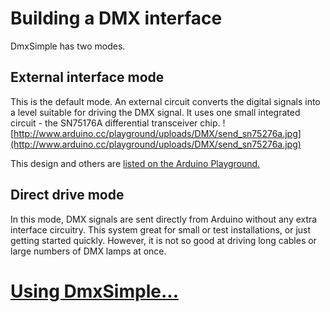 # Building a DMX interface #

DmxSimple has two modes.

## External interface mode ##

This is the default mode. An external circuit converts the digital signals into a level suitable for driving the DMX signal. It uses one small integrated circuit - the SN75176A differential transceiver chip.
![http://www.arduino.cc/playground/uploads/DMX/send_sn75276a.jpg](http://www.arduino.cc/playground/uploads/DMX/send_sn75276a.jpg)

This design and others are [listed on the Arduino Playground.](http://www.arduino.cc/playground/DMX/DMXShield)

## Direct drive mode ##

In this mode, DMX signals are sent directly from Arduino without any extra interface circuitry. This system great for small or test installations, or just getting started quickly. However, it is not so good at driving long cables or large numbers of DMX lamps at once.

# [Using DmxSimple...](DmxSimpleUsing.md) #